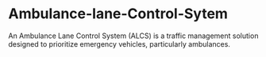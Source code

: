# Ambulance-lane-Control-Sytem
An Ambulance Lane Control System (ALCS) is a traffic management solution designed to prioritize emergency vehicles, particularly ambulances.
